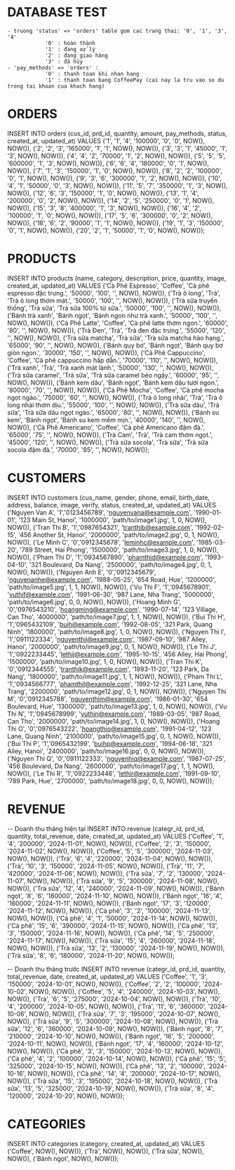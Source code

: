 # DATABASE TEST
    - truong 'status' => 'orders' table gom cac trang thai: '0', '1', '3', '4'
                '0' : hoàn thành
                '1' : đang xử lý
                '2' : đang giao hàng
                '3' : đã hủy
    - 'pay_methods' => 'orders' : 
                '0' : thanh toan khi nhan hang
                '1' : thanh toan bang CoffeePay (cai nay la tru vao so du trong tai khoan cua khach hang)

# ORDERS
INSERT INTO orders (cus_id, prd_id, quantity, amount, pay_methods, status, created_at, updated_at) VALUES
('1', '1', '4', '100000', '0', '0', NOW(), NOW()),
('2', '2', '3', '165000', '1', '1', NOW(), NOW()),
('3', '3', '1', '45000', '1', '3', NOW(), NOW()),
('4', '4', '2', '70000', '1', '2', NOW(), NOW()),
('5', '5', '5', '600000', '1', '3', NOW(), NOW()),
('6', '6', '4', '180000', '0', '1', NOW(), NOW()),
('7', '1', '3', '150000', '1', '0', NOW(), NOW()),
('8', '2', '2', '100000', '0', '1', NOW(), NOW()),
('9', '3', '6', '300000', '1', '2', NOW(), NOW()),
('10', '4', '1', '50000', '0', '3', NOW(), NOW()),
('11', '5', '7', '350000', '1', '3', NOW(), NOW()),
('12', '6', '3', '150000', '1', '0', NOW(), NOW()),
('13', '1', '4', '200000', '0', '2', NOW(), NOW()),
('14', '2', '5', '250000', '0', '1', NOW(), NOW()),
('15', '3', '8', '400000', '1', '3', NOW(), NOW()),
('16', '4', '2', '100000', '1', '0', NOW(), NOW()),
('17', '5', '6', '300000', '0', '2', NOW(), NOW()),
('18', '6', '2', '90000', '1', '1', NOW(), NOW()),
('19', '1', '3', '150000', '0', '1', NOW(), NOW()),
('20', '2', '1', '50000', '1', '0', NOW(), NOW());

# PRODUCTS
INSERT INTO products (name, category, description, price, quantity, image, created_at, updated_at) VALUES
('Cà Phê Espresso', 'Coffee', 'Cà phê espresso đặc trưng.', '50000', '100', '', NOW(), NOW()),
('Trà ô long', 'Trà', 'Trà ô long thơm mát.', '50000', '100', '', NOW(), NOW()),
('Trà sữa truyền thống', 'Trà sữa', 'Trà sữa 100% từ sữa.', '50000', '100', '', NOW(), NOW()),
('Bánh trà xanh', 'Bánh ngọt', 'Bánh ngon như trà xanh.', '50000', '100', '', NOW(), NOW()),
('Cà Phê Latte', 'Coffee', 'Cà phê latte thơm ngon.', '60000', '80', '', NOW(), NOW()),
('Trà Đen', 'Trà', 'Trà đen đặc trưng.', '55000', '120', '', NOW(), NOW()),
('Trà sữa matcha', 'Trà sữa', 'Trà sữa matcha hảo hạng.', '65000', '90', '', NOW(), NOW()),
('Bánh quy bơ', 'Bánh ngọt', 'Bánh quy bơ giòn ngon.', '30000', '150', '', NOW(), NOW()),
('Cà Phê Cappuccino', 'Coffee', 'Cà phê cappuccino hấp dẫn.', '70000', '110', '', NOW(), NOW()),
('Trà xanh', 'Trà', 'Trà xanh mát lành.', '50000', '130', '', NOW(), NOW()),
('Trà sữa caramel', 'Trà sữa', 'Trà sữa caramel béo ngậy.', '60000', '95', '', NOW(), NOW()),
('Bánh kem dâu', 'Bánh ngọt', 'Bánh kem dâu tươi ngon.', '80000', '70', '', NOW(), NOW()),
('Cà Phê Mocha', 'Coffee', 'Cà phê mocha ngọt ngào.', '75000', '60', '', NOW(), NOW()),
('Trà ô long nhài', 'Trà', 'Trà ô long nhài thơm dịu.', '55000', '100', '', NOW(), NOW()),
('Trà sữa dâu', 'Trà sữa', 'Trà sữa dâu ngọt ngào.', '65000', '80', '', NOW(), NOW()),
('Bánh su kem', 'Bánh ngọt', 'Bánh su kem mềm mịn.', '40000', '140', '', NOW(), NOW()),
('Cà Phê Americano', 'Coffee', 'Cà phê Americano đậm đà.', '65000', '75', '', NOW(), NOW()),
('Trà Cam', 'Trà', 'Trà cam thơm ngọt.', '45000', '120', '', NOW(), NOW()),
('Trà sữa socola', 'Trà sữa', 'Trà sữa socola đậm đà.', '70000', '85', '', NOW(), NOW());

# CUSTOMERS
INSERT INTO customers (cus_name, gender, phone, email, birth_date, address, balance, image, verify, status, created_at, updated_at) VALUES
('Nguyen Van A', '1','0123456789', 'nguyenvana@example.com', '1990-01-01', '123 Main St, Hanoi', '1000000', 'path/to/image1.jpg', 1, 0, NOW(), NOW()),
('Tran Thi B', '1','0987654321', 'tranthib@example.com', '1992-02-15', '456 Another St, Hanoi', '2000000', 'path/to/image2.jpg', 0, 1, NOW(), NOW()),
('Le Minh C', '0','0912345678', 'leminhc@example.com', '1985-03-20', '789 Street, Hai Phong', '1500000', 'path/to/image3.jpg', 1, 0, NOW(), NOW()),
('Pham Thi D', '1','0934567890', 'phamthid@example.com', '1993-04-10', '321 Boulevard, Da Nang', '2500000', 'path/to/image4.jpg', 0, 1, NOW(), NOW()),
('Nguyen Anh E', '0','0912345679', 'nguyenanhe@example.com', '1988-05-25', '654 Road, Hue', '1200000', 'path/to/image5.jpg', 1, 1, NOW(), NOW()),
('Vu Thi F', '1','0945678901', 'vuthif@example.com', '1991-06-30', '987 Lane, Nha Trang', '5000000', 'path/to/image6.jpg', 0, 0, NOW(), NOW()),
('Hoang Minh G', '0','0976543210', 'hoangming@example.com', '1990-07-14', '123 Village, Can Tho', '4000000', 'path/to/image7.jpg', 1, 1, NOW(), NOW()),
('Bui Thi H', '1','0965432109', 'buih@example.com', '1992-08-05', '321 Park, Quang Ninh', '1800000', 'path/to/image8.jpg', 1, 0, NOW(), NOW()),
('Nguyen Thi I', '1','0911122334', 'nguyenthii@example.com', '1987-09-10', '987 Alley, Hanoi', '2000000', 'path/to/image9.jpg', 0, 1, NOW(), NOW()),
('Le Thi J', '1','0922233445', 'lethij@example.com', '1995-10-15', '456 Alley, Hai Phong', '1500000', 'path/to/image10.jpg', 1, 0, NOW(), NOW()),
('Tran Thi K', '0','0912344555', 'tranthik@example.com', '1993-11-20', '123 Park, Da Nang', '1800000', 'path/to/image11.jpg', 1, 1, NOW(), NOW()),
('Pham Thi L', '1','0934566777', 'phamthil@example.com', '1992-12-25', '321 Lane, Nha Trang', '2200000', 'path/to/image12.jpg', 0, 1, NOW(), NOW()),
('Nguyen Thi M', '0','0912345788', 'nguyenthim@example.com', '1986-01-30', '654 Boulevard, Hue', '1300000', 'path/to/image13.jpg', 1, 0, NOW(), NOW()),
('Vu Thi N', '1','0945678999', 'vuthin@example.com', '1989-03-05', '987 Road, Can Tho', '2000000', 'path/to/image14.jpg', 1, 0, NOW(), NOW()),
('Hoang Thi O', '0','0976543222', 'hoangthio@example.com', '1991-04-12', '123 Lane, Quang Ninh', '2100000', 'path/to/image15.jpg', 0, 1, NOW(), NOW()),
('Bui Thi P', '1','0965432199', 'buihp@example.com', '1994-06-18', '321 Alley, Hanoi', '2400000', 'path/to/image16.jpg', 0, 0, NOW(), NOW()),
('Nguyen Thi Q', '0','0911122333', 'nguyenhiq@example.com', '1987-07-25', '456 Boulevard, Da Nang', '2600000', 'path/to/image17.jpg', 1, 1, NOW(), NOW()),
('Le Thi R', '1','0922233446', 'lethir@example.com', '1991-09-10', '789 Park, Hue', '2700000', 'path/to/image18.jpg', 0, 0, NOW(), NOW());

# REVENUE
-- Doanh thu tháng hiện tại
INSERT INTO revenue (categr_id, prd_id, quantity, total_revenue, date, created_at, updated_at)
VALUES
('Coffee', '1', '4', '200000', '2024-11-01', NOW(), NOW()),
('Coffee', '2', '3', '150000', '2024-11-02', NOW(), NOW()),
('Coffee', '5', '5', '300000', '2024-11-03', NOW(), NOW()),
('Trà', '6', '4', '220000', '2024-11-04', NOW(), NOW()),
('Trà', '10', '3', '150000', '2024-11-05', NOW(), NOW()),
('Trà', '11', '7', '420000', '2024-11-06', NOW(), NOW()),
('Trà sữa', '7', '2', '130000', '2024-11-07', NOW(), NOW()),
('Trà sữa', '9', '5', '300000', '2024-11-08', NOW(), NOW()),
('Trà sữa', '12', '4', '240000', '2024-11-09', NOW(), NOW()),
('Bánh ngọt', '8', '6', '180000', '2024-11-10', NOW(), NOW()),
('Bánh ngọt', '16', '4', '160000', '2024-11-11', NOW(), NOW()),
('Bánh ngọt', '17', '3', '120000', '2024-11-12', NOW(), NOW()),
('Cà phê', '3', '2', '100000', '2024-11-13', NOW(), NOW()),
('Cà phê', '4', '1', '50000', '2024-11-14', NOW(), NOW()),
('Cà phê', '15', '6', '390000', '2024-11-15', NOW(), NOW()),
('Cà phê', '13', '3', '150000', '2024-11-16', NOW(), NOW()),
('Cà phê', '14', '5', '250000', '2024-11-17', NOW(), NOW()),
('Trà sữa', '15', '4', '260000', '2024-11-18', NOW(), NOW()),
('Trà sữa', '13', '2', '130000', '2024-11-19', NOW(), NOW()),
('Trà sữa', '8', '6', '180000', '2024-11-20', NOW(), NOW());

-- Doanh thu tháng trước
INSERT INTO revenue (categr_id, prd_id, quantity, total_revenue, date, created_at, updated_at)
VALUES
('Coffee', '1', '3', '150000', '2024-10-01', NOW(), NOW()),
('Coffee', '2', '2', '100000', '2024-10-02', NOW(), NOW()),
('Coffee', '5', '4', '240000', '2024-10-03', NOW(), NOW()),
('Trà', '6', '5', '275000', '2024-10-04', NOW(), NOW()),
('Trà', '10', '4', '200000', '2024-10-05', NOW(), NOW()),
('Trà', '11', '6', '360000', '2024-10-06', NOW(), NOW()),
('Trà sữa', '7', '3', '195000', '2024-10-07', NOW(), NOW()),
('Trà sữa', '9', '5', '300000', '2024-10-08', NOW(), NOW()),
('Trà sữa', '12', '6', '360000', '2024-10-09', NOW(), NOW()),
('Bánh ngọt', '8', '7', '210000', '2024-10-10', NOW(), NOW()),
('Bánh ngọt', '16', '5', '200000', '2024-10-11', NOW(), NOW()),
('Bánh ngọt', '17', '4', '160000', '2024-10-12', NOW(), NOW()),
('Cà phê', '3', '3', '150000', '2024-10-13', NOW(), NOW()),
('Cà phê', '4', '2', '100000', '2024-10-14', NOW(), NOW()),
('Cà phê', '15', '5', '325000', '2024-10-15', NOW(), NOW()),
('Cà phê', '13', '2', '100000', '2024-10-16', NOW(), NOW()),
('Cà phê', '14', '4', '200000', '2024-10-17', NOW(), NOW()),
('Trà sữa', '15', '3', '195000', '2024-10-18', NOW(), NOW()),
('Trà sữa', '13', '5', '325000', '2024-10-19', NOW(), NOW()),
('Trà sữa', '8', '4', '120000', '2024-10-20', NOW(), NOW());


# CATEGORIES
INSERT INTO categories (category, created_at, updated_at) VALUES
('Coffee', NOW(), NOW()),
('Trà', NOW(), NOW()),
('Trà sữa', NOW(), NOW()),
('Bánh ngọt', NOW(), NOW());
